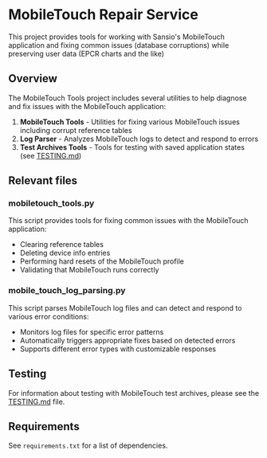 # MobileTouch Repair Service 

This project provides tools for working with Sansio's MobileTouch application and fixing common issues (database corruptions)
while preserving user data (EPCR charts and the like)

## Overview

The MobileTouch Tools project includes several utilities to help diagnose and fix issues with the MobileTouch application:

1. **MobileTouch Tools** - Utilities for fixing various MobileTouch issues including corrupt reference tables
2. **Log Parser** - Analyzes MobileTouch logs to detect and respond to errors
3. **Test Archives Tools** - Tools for testing with saved application states (see [TESTING.md](TESTING.md))

## Relevant files

### mobiletouch_tools.py

This script provides tools for fixing common issues with the MobileTouch application:

- Clearing reference tables
- Deleting device info entries
- Performing hard resets of the MobileTouch profile 
- Validating that MobileTouch runs correctly

### mobile_touch_log_parsing.py

This script parses MobileTouch log files and can detect and respond to various error conditions:

- Monitors log files for specific error patterns
- Automatically triggers appropriate fixes based on detected errors
- Supports different error types with customizable responses

## Testing

For information about testing with MobileTouch test archives, please see the [TESTING.md](TESTING.md) file.

## Requirements

See `requirements.txt` for a list of dependencies.
